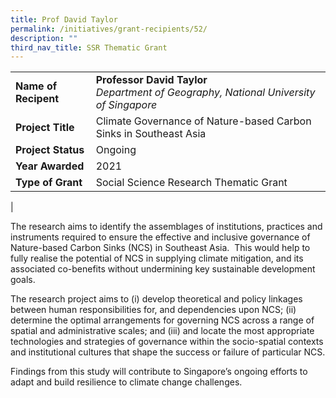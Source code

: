 ```yaml
---
title: Prof David Taylor
permalink: /initiatives/grant-recipients/52/
description: ""
third_nav_title: SSR Thematic Grant
---
```


|  |  |
|---|---|
| **Name of Recipent** | **Professor David Taylor**<br>_Department of Geography, National University of Singapore_|
| **Project Title** | Climate Governance of Nature-based Carbon Sinks in Southeast Asia |
| **Project Status** | Ongoing |
| **Year Awarded** | 2021 |
| **Type of Grant** | Social Science Research Thematic Grant |
|

The research aims to identify the assemblages of institutions, practices and instruments required to ensure the effective and inclusive governance of Nature-based Carbon Sinks (NCS) in Southeast Asia.  This would help to fully realise the potential of NCS in supplying climate mitigation, and its associated co-benefits without undermining key sustainable development goals.

The research project aims to (i) develop theoretical and policy linkages between human responsibilities for, and dependencies upon NCS; (ii) determine the optimal arrangements for governing NCS across a range of spatial and administrative scales; and (iii) and locate the most appropriate technologies and strategies of governance within the socio-spatial contexts and institutional cultures that shape the success or failure of particular NCS.  

Findings from this study will contribute to Singapore’s ongoing efforts to adapt and build resilience to climate change challenges.